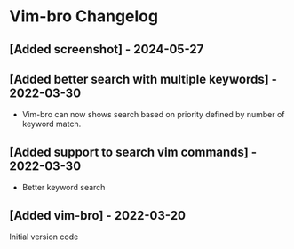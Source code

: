 # Vim-bro Changelog

## [Added screenshot] - 2024-05-27

## [Added better search with multiple keywords] - 2022-03-30

- Vim-bro can now shows search based on priority defined by number of keyword match.

## [Added support to search vim commands] - 2022-03-30

- Better keyword search

## [Added vim-bro] - 2022-03-20

Initial version code
